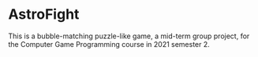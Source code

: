 # AstroFight

This is a bubble-matching puzzle-like game, a mid-term group project, for the Computer Game Programming course in 2021 semester 2.
